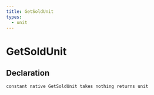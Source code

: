 ```yaml
---
title: GetSoldUnit
types:
  - unit
---
```


# GetSoldUnit

## Declaration

```
constant native GetSoldUnit takes nothing returns unit
```